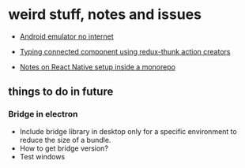 # weird stuff, notes and issues

- [Android emulator no internet](https://stackoverflow.com/questions/42736038/android-emulator-not-able-to-access-the-internet)

- [Typing connected component using redux-thunk action creators](https://github.com/piotrwitek/react-redux-typescript-guide#typing-connected-component-using-redux-thunk-action-creators)

- [Notes on React Native setup inside a monorepo](./packages/componentsStorybookNative/README.md)

## things to do in future

### Bridge in electron

- Include bridge library in desktop only for a specific environment to reduce the size of a bundle.
- How to get bridge version?
- Test windows